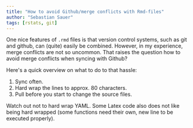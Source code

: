 ```yaml
---
title: "How to avoid Github/merge conflicts with Rmd-files"
author: "Sebastian Sauer"
tags: [rstats, git]
---
```



One nice features of `.rmd` files is that version control systems, such as git and github, can (quite) easily be combined. However, in my experience, merge conflicts are not so uncommon. That raises the question how to avoid merge conflicts when syncing with Github?

Here's a quick overview on what to do to that hassle:


1. Sync often.
2. Hard wrap the lines to approx. 80 characters.
3. Pull before you start to change the source files.


Watch out not to hard wrap YAML. Some Latex code also does not like being hard wrapped (some functions need their own, new line to be executed properly).
